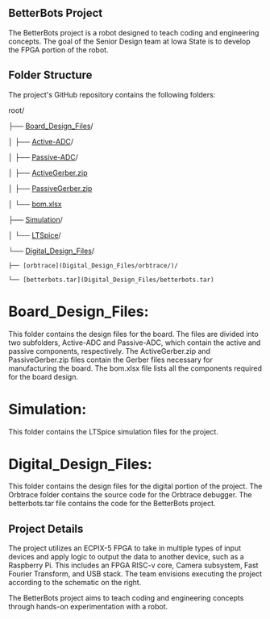 ## BetterBots Project
The BetterBots project is a robot designed to teach coding and engineering concepts. The goal of the Senior Design team at Iowa State is to develop the FPGA portion of the robot.

## Folder Structure
The project's GitHub repository contains the following folders:

root/

├── [Board_Design_Files](Board_Design_Files)/

│   ├── [Active-ADC](Board_Design_Files/Active-ADC/)/

│   ├── [Passive-ADC](Board_Design_Files/Passive-ADC)/

│   ├── [ActiveGerber.zip](Board_Design_Files/ActiveGerber.zip)

│   ├── [PassiveGerber.zip](Board_Design_Files/PassiveGerber.zip)

│   └── [bom.xlsx](Board_Design_Files/bom.xlsx)

├── [Simulation](Simulation)/

│   └── [LTSpice](Simulation/LTSpice)/

└── [Digital_Design_Files](Digital_Design_Files)/

    ├── [orbtrace](Digital_Design_Files/orbtrace/)/

    └── [betterbots.tar](Digital_Design_Files/betterbots.tar)

# Board_Design_Files: 
This folder contains the design files for the board. The files are divided into two subfolders, Active-ADC and Passive-ADC, which contain the active and passive components, respectively. The ActiveGerber.zip and PassiveGerber.zip files contain the Gerber files necessary for manufacturing the board. The bom.xlsx file lists all the components required for the board design.

# Simulation: 
This folder contains the LTSpice simulation files for the project.

# Digital_Design_Files: 
This folder contains the design files for the digital portion of the project. The Orbtrace folder contains the source code for the Orbtrace debugger. The betterbots.tar file contains the code for the BetterBots project.

## Project Details
The project utilizes an ECPIX-5 FPGA to take in multiple types of input devices and apply logic to output the data to another device, such as a Raspberry Pi. This includes an FPGA RISC-v core, Camera subsystem, Fast Fourier Transform, and USB stack. The team envisions executing the project according to the schematic on the right.

The BetterBots project aims to teach coding and engineering concepts through hands-on experimentation with a robot.